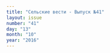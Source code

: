 ```yaml
---
title: "Сельские вести - Выпуск №41"
layout: issue
number: "41"
day: "13"
month: "10"
year: "2016"
---
```

